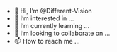 - 👋 Hi, I’m @Different-Vision
- 👀 I’m interested in ...
- 🌱 I’m currently learning ...
- 💞️ I’m looking to collaborate on ...
- 📫 How to reach me ...

<!---
Different-Vision/Different-Vision is a ✨ special ✨ repository because its `README.md` (this file) appears on your GitHub profile.
You can click the Preview link to take a look at your changes.
--->
